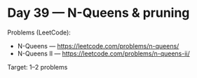 # Day 39 — N-Queens & pruning

Problems (LeetCode):
- N-Queens — https://leetcode.com/problems/n-queens/
- N-Queens II — https://leetcode.com/problems/n-queens-ii/

Target: 1–2 problems
